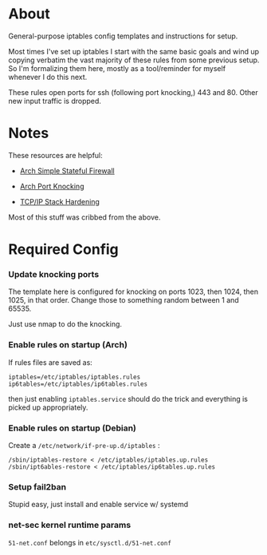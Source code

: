 # About
General-purpose iptables config templates and instructions for setup.

Most times I've set up iptables I start with the same basic goals and wind up copying verbatim
the vast majority of these rules from some previous setup.  So I'm formalizing them here, mostly as a tool/reminder for
myself whenever I do this next.

These rules open ports for ssh (following port knocking,) 443 and 80. Other new input traffic is dropped.

# Notes
These resources are helpful:

- [Arch Simple Stateful Firewall](https://wiki.archlinux.org/index.php/Simple_stateful_firewall)

- [Arch Port Knocking](https://wiki.archlinux.org/index.php/Port_knocking)

- [TCP/IP Stack Hardening](https://wiki.archlinux.org/index.php/Sysctl#TCP.2FIP_stack_hardening)

Most of this stuff was cribbed from the above.

# Required Config

### Update knocking ports
The template here is configured for knocking on ports 1023, then 1024, then 1025, in that order.  Change those to something random between 1 and 65535.

Just use nmap to do the knocking.

### Enable rules on startup (Arch)

If rules files are saved as:

```
iptables=/etc/iptables/iptables.rules
ip6tables=/etc/iptables/ip6tables.rules
```

then just enabling ```iptables.service``` should do the trick and everything is picked up appropriately.

### Enable rules on startup (Debian)

Create a ```/etc/network/if-pre-up.d/iptables``` :

```
/sbin/iptables-restore < /etc/iptables/iptables.up.rules
/sbin/ipt6ables-restore < /etc/iptables/ip6tables.up.rules
```

### Setup fail2ban
Stupid easy, just install and enable service w/ systemd

### net-sec kernel runtime params
```51-net.conf``` belongs in ```etc/sysctl.d/51-net.conf```
